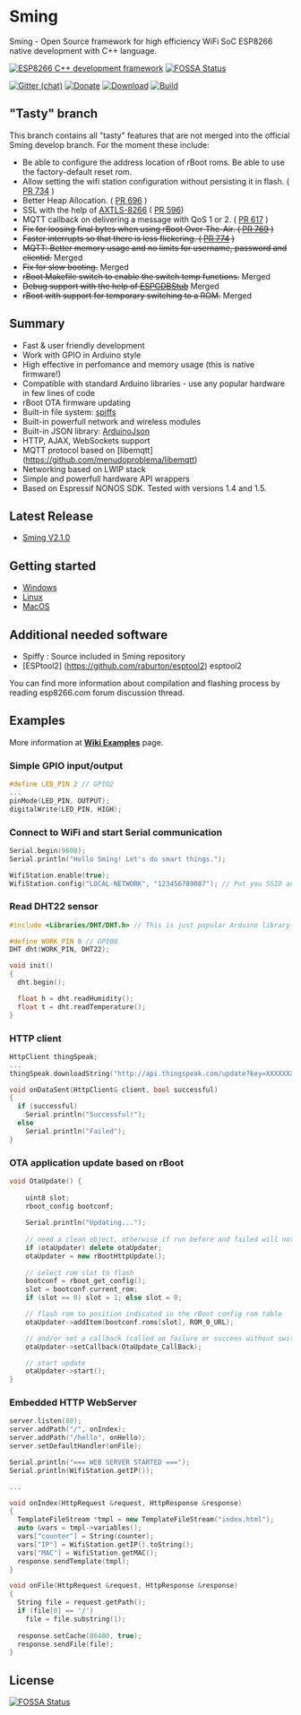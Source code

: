 # Sming
Sming - Open Source framework for high efficiency WiFi SoC ESP8266 native development with C++ language.

[![ESP8266 C++ development framework](https://github.com/SmingHub/Sming/wiki/images/small/combine.png)](https://github.com/SmingHub/Sming/wiki/examples)
[![FOSSA Status](https://app.fossa.io/api/projects/git%2Bgithub.com%2Fslaff%2FSming.svg?type=shield)](https://app.fossa.io/projects/git%2Bgithub.com%2Fslaff%2FSming?ref=badge_shield)

[![Gitter (chat)](https://badges.gitter.im/Join%20Chat.svg)](https://gitter.im/SmingHub/Sming?utm_source=badge&utm_medium=badge&utm_campaign=pr-badge)
[![Donate](http://img.shields.io/paypal/donate.png?color=yellow)](https://www.paypal.com/cgi-bin/webscr?cmd=_donations&business=WAQ8XDHCKU3PL&lc=US&item_name=Sming%20Framework%20development&item_number=sming&currency_code=USD&bn=PP%2dDonationsBF%3abtn_donateCC_LG%2egif%3aNonHosted)
[![Download](https://img.shields.io/badge/download-~1.7M-orange.svg)](https://github.com/SmingHub/Sming/releases/latest)
[![Build](https://travis-ci.org/slaff/Sming.svg?branch=tasty)](https://travis-ci.org/slaff/Sming)

## "Tasty" branch
This branch contains all "tasty" features that are not merged into the official Sming develop branch.
For the moment these include:
- Be able to configure the address location of rBoot roms. Be able to use the factory-default reset rom.
- Allow setting the wifi station configuration without persisting it in flash. ( [PR 734](https://github.com/SmingHub/Sming/pull/734) )
- Better Heap Allocation. ( [PR 696](https://github.com/SmingHub/Sming/pull/696) )
- SSL with the help of [AXTLS-8266](https://github.com/igrr/axtls-8266) ( [PR 596](https://github.com/SmingHub/Sming/pull/596))
- MQTT callback on delivering a message with QoS 1 or 2. ( [PR 617](https://github.com/SmingHub/Sming/pull/617) )
- ~~Fix for loosing final bytes when using rBoot Over-The-Air. ( [PR 769](https://github.com/SmingHub/Sming/pull/769) )~~
- ~~Faster interrupts so that there is less flickering. ( [PR 774](https://github.com/SmingHub/Sming/pull/774) )~~
- ~~MQTT: Better memory usage and no limits for username, password and clientid.~~ Merged 
- ~~Fix for slow booting.~~ Merged
- ~~rBoot Makefile switch to enable the switch temp functions.~~ Merged
- ~~Debug support with the help of [ESPGDBStub](https://github.com/espressif/esp-gdbstub)~~ Merged
- ~~rBoot with support for temporary switching to a ROM.~~ Merged

## Summary
* Fast & user friendly development
* Work with GPIO in Arduino style
* High effective in perfomance and memory usage (this is native firmware!)
* Compatible with standard Arduino libraries - use any popular hardware in few lines of code
* rBoot OTA firmware updating
* Built-in file system: [spiffs](https://github.com/pellepl/spiffs)
* Built-in powerfull network and wireless modules
* Built-in JSON library: [ArduinoJson](https://github.com/bblanchon/ArduinoJson)
* HTTP, AJAX, WebSockets support
* MQTT protocol based on [libemqtt] (https://github.com/menudoproblema/libemqtt)
* Networking based on LWIP stack
* Simple and powerfull hardware API wrappers
* Based on Espressif NONOS SDK. Tested with versions 1.4 and 1.5. 

## Latest Release
- [Sming V2.1.0](https://github.com/SmingHub/Sming/releases/tag/2.1.0)

## Getting started
- [Windows](https://github.com/SmingHub/Sming/wiki/Windows-Quickstart)
- [Linux](https://github.com/SmingHub/Sming/wiki/Linux-Quickstart)
- [MacOS](https://github.com/SmingHub/Sming/wiki/MacOS-Quickstart)

## Additional needed software 
- Spiffy  : Source included in Sming repository
- [ESPtool2] (https://github.com/raburton/esptool2) esptool2 

You can find more information about compilation and flashing process by reading esp8266.com forum discussion thread.

## Examples
More information at **[Wiki Examples](https://github.com/SmingHub/Sming/wiki/examples)** page.

### Simple GPIO input/output
```c++
#define LED_PIN 2 // GPIO2
...
pinMode(LED_PIN, OUTPUT);
digitalWrite(LED_PIN, HIGH);
```

### Connect to WiFi and start Serial communication
```c++
Serial.begin(9600);
Serial.println("Hello Sming! Let's do smart things.");

WifiStation.enable(true);
WifiStation.config("LOCAL-NETWORK", "123456789087"); // Put you SSID and Password here
```

### Read DHT22 sensor
```c++
#include <Libraries/DHT/DHT.h> // This is just popular Arduino library!

#define WORK_PIN 0 // GPIO0
DHT dht(WORK_PIN, DHT22);

void init()
{
  dht.begin();

  float h = dht.readHumidity();
  float t = dht.readTemperature();
}
```

### HTTP client
```c++
HttpClient thingSpeak;
...
thingSpeak.downloadString("http://api.thingspeak.com/update?key=XXXXXXX&field1=" + String(sensorValue), onDataSent);

void onDataSent(HttpClient& client, bool successful)
{
  if (successful)
    Serial.println("Successful!");
  else
    Serial.println("Failed");
}
```

### OTA application update based on rBoot
```c++
void OtaUpdate() {
	
	uint8 slot;
	rboot_config bootconf;
	
	Serial.println("Updating...");
	
	// need a clean object, otherwise if run before and failed will not run again
	if (otaUpdater) delete otaUpdater;
	otaUpdater = new rBootHttpUpdate();
	
	// select rom slot to flash
	bootconf = rboot_get_config();
	slot = bootconf.current_rom;
	if (slot == 0) slot = 1; else slot = 0;

	// flash rom to position indicated in the rBoot config rom table
	otaUpdater->addItem(bootconf.roms[slot], ROM_0_URL);

	// and/or set a callback (called on failure or success without switching requested)
	otaUpdater->setCallback(OtaUpdate_CallBack);

	// start update
	otaUpdater->start();
}
```

### Embedded HTTP WebServer
```c++
server.listen(80);
server.addPath("/", onIndex);
server.addPath("/hello", onHello);
server.setDefaultHandler(onFile);

Serial.println("=== WEB SERVER STARTED ===");
Serial.println(WifiStation.getIP());

...

void onIndex(HttpRequest &request, HttpResponse &response)
{
  TemplateFileStream *tmpl = new TemplateFileStream("index.html");
  auto &vars = tmpl->variables();
  vars["counter"] = String(counter);
  vars["IP"] = WifiStation.getIP().toString();
  vars["MAC"] = WifiStation.getMAC();
  response.sendTemplate(tmpl);
}

void onFile(HttpRequest &request, HttpResponse &response)
{
  String file = request.getPath();
  if (file[0] == '/')
    file = file.substring(1);
    
  response.setCache(86400, true);
  response.sendFile(file);
}
```


## License
[![FOSSA Status](https://app.fossa.io/api/projects/git%2Bgithub.com%2Fslaff%2FSming.svg?type=large)](https://app.fossa.io/projects/git%2Bgithub.com%2Fslaff%2FSming?ref=badge_large)